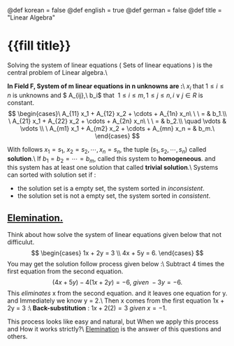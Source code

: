 @def korean = false
@def english = true
@def german = false
@def title = "Linear Algebra"

# {{fill title}}
Solving the system of linear equations ( Sets of linear equations ) is the central problem of Linear algebra.\\

**In Field F, System of m linear equations in n unknowns are :**\\
$x_i$ that $1 \le i \le n$ is unknowns and $ A_{ij},\ b_i$ that $\ 1 \le i \le m, 1 \le j \le n, i \vee j \in R$ is constant.
$$ \begin{cases}\ A_{11} x_1 + A_{12} x_2 + \cdots + A_{1n} x_n\ \ \ = & b_1.\\
\ A_{21} x_1 + A_{22} x_2 + \cdots + A_{2n} x_n\ \ \ = & b_2.\\
\quad \vdots & \vdots \\
\ A_{m1} x_1 + A_{m2} x_2 + \cdots + A_{mn} x_n = & b_m.\ \end{cases} $$

With follows $x_1 = s_1,\ x_2 = s_2, \cdots, x_n = s_n$, the tuple $(s_1, s_2, \cdots, s_n)$ called **solution**.\\
If $b_1 = b_2 = \cdots = b_m$, called this system to **homogeneous**. and this system has at least one solution that called **trivial solution**.\\
Systems can sorted with solution set if :
+ the solution set is a empty set, the system sorted in _inconsistent_.
+ the solution set is not a empty set, the system sorted in _consistent_.

## [Elemination.](/linear_algebra/elemination/)
Think about how solve the system of linear equations given below that not difficulut.
$$ \begin{cases} 1x + 2y = 3 \\ 4x + 5y = 6. \end{cases} $$
You may get the solution follow process given below :\\
Subtract 4 times the first equation from the second equation.
$$ (4x + 5y) - 4(1x + 2y) = -6,\ given\ -3y = -6. $$
This _eliminates_ x from the second equation. and it leaves one equation for y. and Immediately we know y = 2.\\
Then x comes from the first equation 1x + 2y = 3 :\\
**Back-substitution** : $1x + 2(2) = 3\ given\ x = -1$.

This process looks like easy and natural, but When we apply this process and How it works strictly?\\
[Elemination](/linear_algebra/elemination/) is the answer of this questions and others.
